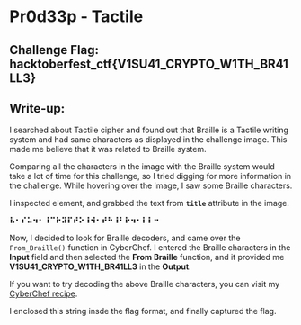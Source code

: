# Pr0d33p - Tactile

## Challenge Flag: hacktoberfest_ctf{V1SU41_CRYPTO_W1TH_BR41LL3}

## Write-up:

I searched about Tactile cipher and found out that Braille is a Tactile writing system and had same characters as displayed in the challenge image. This made me believe that it was related to Braille system.

Comparing all the characters in the image with the Braille system would take a lot of time for this challenge, so I tried digging for more information in the challenge. While hovering over the image, I saw some Braille characters.

I inspected element, and grabbed the text from **`title`** attribute in the image.

**⠧⠂⠎⠥⠲⠂⠸⠉⠗⠽⠏⠞⠕⠸⠺⠂⠞⠓⠸⠃⠗⠲⠂⠇⠇⠒**

Now, I decided to look for Braille decoders, and came over the `From_Braille()` function in CyberChef. I entered the Braille characters in the **Input** field and then selected the **From Braille** function, and it provided me **V1SU41_CRYPTO_W1TH_BR41LL3** in the **Output**.

If you want to try decoding the above Braille characters, you can visit my [CyberChef recipe](https://gchq.github.io/CyberChef/#recipe=From_Braille()&input=4qCn4qCC4qCO4qCl4qCy4qCC4qC44qCJ4qCX4qC94qCP4qCe4qCV4qC44qC64qCC4qCe4qCT4qC44qCD4qCX4qCy4qCC4qCH4qCH4qCS).

I enclosed this string insde the flag format, and finally captured the flag.